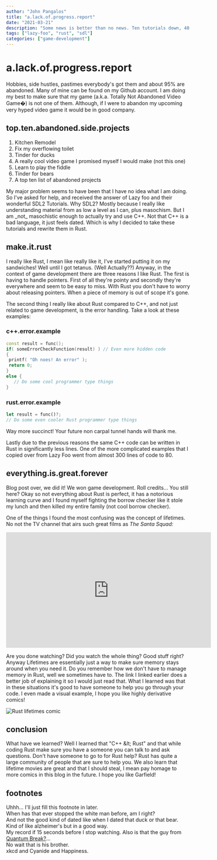 ```yaml
---
author: "John Pangalos"
title: "a.lack.of.progress.report"
date: "2021-03-21"
description: "Some news is better than no news. Ten tutorials down, 40 to go. Covers Rust, sdl and the slow goings of rewriting lazy foo's excellent sdl game development tutorials."
tags: ["lazy-foo", "rust", "sdl"]
categories: ["game-development"]
---
```


<script context="module">
  import FootnoteLink from "../../components/FootnoteLink.svelte"
  import FootnoteAnchor from "../../components/FootnoteAnchor.svelte"
  import Link from "../../components/Link.svelte";
</script>

# a.<wbr>lack.<wbr>of.<wbr>progress.<wbr>report

<p>
Hobbies, side hustles, pastimes everybody's got them and about 95% are
abandoned<FootnoteLink number={1}/>. Many of mine can be found on my
<Link to="https://github.com/JohnPangalos">Github account.</Link> I
am doing my best to make sure that my game (a.k.a. Totally Not Abandoned Video
Game�) is not one of them. Although, if I were to abandon my upcoming very hyped
video game it would be in good company.
</p>

<!--more-->

## top.<wbr>ten.<wbr>abandoned.<wbr>side.<wbr>projects

1. Kitchen Remodel
2. Fix my overflowing toilet
3. Tinder for ducks
4. A really cool video game I promised myself I would make (not this one)
5. Learn to play the fiddle
6. Tinder for bears
7. A top ten list of abandoned projects

<p>
My major problem seems to have been that I have no idea what I am
doing<FootnoteLink number={2} />. So I've asked for help, and received the answer of Lazy
foo and their wonderful
<Link to="https://lazyfoo.net/tutorials/SDL/index.php">SDL2 Tutorials.</Link> Why SDL2? Mostly because I really like understanding material
from as low a level as I can, plus masochism. But I am _not_ masochistic enough
to actually try and use C++. Not that C++ is a bad language, it just feels
dated<FootnoteLink number={3} />. Which is why I decided to take these tutorials and
<Link to="https://github.com/JohnPangalos/sdl_learning">rewrite them in Rust.</Link>
</p>

## make.it.rust

<p>
I really like Rust, I mean like really like it, I've started putting it on my
sandwiches! Well until I got tetanus.
(<Link to="https://www.mcgill.ca/oss/article/did-you-know/rust-doesnt-cause-tetanus">Well Actually??</Link>) Anyway, in the context of game development there are three
reasons I like Rust. The first is having to handle pointers. First of all
they're pointy and secondly they're everywhere and seem to be easy to miss. With
Rust you don't have to worry about releasing pointers. When a piece of memory is
out of scope it's gone<FootnoteLink number={4} />.
</p>

<p>
The second thing I really like about Rust compared to C++, and not just related
to game development, is the error handling. Take a look at these examples:
</p>

### c++.error.example

```cpp
const result = func();
if( someErrorCheckFunction(result) ) // Even more hidden code
{
 printf( "Oh noes! An error" );
 return 0;
}
else {
   // Do some cool programmer type things
}
```

### rust.error.example

```rust
let result = func()?;
// Do some even cooler Rust programmer type things
```

<p>
Way more succinct! Your future non carpal tunnel hands will thank me.
</p>

<p>
Lastly due to the previous reasons the same C++ code can be written in Rust in
significantly less lines. One of the more complicated examples that I copied
over from Lazy Foo went from almost 300 lines of code to 80.
</p>

## everything.is.great.forever

<p>
Blog post over, we did it! We won game development. Roll credits... You still
here? Okay so not everything about Rust is perfect, it has a notorious learning
curve and I found myself fighting the borrow checker like it stole my lunch and
then killed my entire family (not cool borrow checker).
</p>

<p>
One of the things I found the most confusing was the concept of
<Link to="https://doc.rust-lang.org/rust-by-example/scope/lifetime.html">lifetimes.</Link>
No not the TV channel that airs such great films as <i>The Santa Squad:</i>
</p>

<div class="flex justify-center">
<iframe width="560" height="315" src="https://www.youtube.com/embed/xcn1yJOu23k" title="YouTube video player" frameborder="0" allow="accelerometer; autoplay; clipboard-write; encrypted-media; gyroscope; picture-in-picture" allowfullscreen></iframe>
</div>

<p>
Are you done watching? Did you watch the whole thing? Good stuff
right?<FootnoteLink number={5} /> Anyway Lifetimes are essentially just a way to make
sure memory stays around when you need it. Do you remember how we don't have to
manage memory in Rust, well we sometimes have to. The link I linked earlier does
a better job of explaining it so I would just read that. What I learned was that
in these situations it's good to have someone to help you go through your code.
I even made a visual example, I hope you like highly derivative
comics&excl;<FootnoteLink number={7} />
</p>

![Rust lifetimes comic](/rust-lifetimes.png)

## conclusion

<p>
What have we learned? Well I learned that "C++ &amp;lt; Rust" and that while coding
Rust make sure you have a someone you can talk to and ask questions. Don't have
someone to go to for Rust help? Rust has quite a large
<Link to="https://www.rust-lang.org/community">community</Link> of
people that are sure to help you. We also learn that lifetime movies are great
and that I should steal, I mean pay homage to more comics in this blog in the
future. I hope you like
<Link to="https://www.gocomics.com/garfield/2018/04/04">Garfield!</Link>
</p>

## footnotes

<div>
<FootnoteAnchor number={1} /> Uhhh... I'll just fill this footnote in later.
</div>

<div>
<FootnoteAnchor number={2} /> When has that ever stopped the white man before, am I
right?
</div>

<div>
<FootnoteAnchor number={3} /> And not the good kind of dated like when
I dated that duck or that bear.
</div>

<div>
<FootnoteAnchor number={4} /> Kind of like
alzheimer's but in a good way.
</div>

<div>
<FootnoteAnchor number={5} /> My record if 15
seconds before I stop watching. Also is that the guy from
<a href="https://www.remedygames.com/games/quantumbreak/" target="_blank">Quantum
Break?</a>... <FootnoteLink number={6} />
</div>

<div>
<FootnoteAnchor number={6} /> No wait that is
<Link to="https://en.wikipedia.org/wiki/Aaron_Ashmore">his</Link> <Link to="https://en.wikipedia.org/wiki/Shawn_Ashmore">brother</Link>.
</div>

<div>
<FootnoteAnchor number={7} /> <Link to="https://xkcd.com/">xkcd</Link> and
<Link to="https://explosm.net/comics/latest">Cyanide and Happiness</Link>.
</div>
